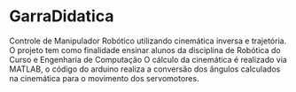 # GarraDidatica


Controle de Manipulador Robótico utilizando cinemática inversa e trajetória.
O projeto tem como finalidade ensinar alunos da disciplina de Robótica do Curso e Engenharia de Computação
O cálculo da cinemática é realizado via MATLAB, o código do arduino realiza a conversão dos ângulos calculados na cinemática para o movimento dos servomotores.
